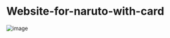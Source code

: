 # Website-for-naruto-with-card

![image](https://github.com/sowbi30/Website-for-naruto-with-card/assets/123854536/41440525-a9fa-4eec-a146-21c15e231f0c)
